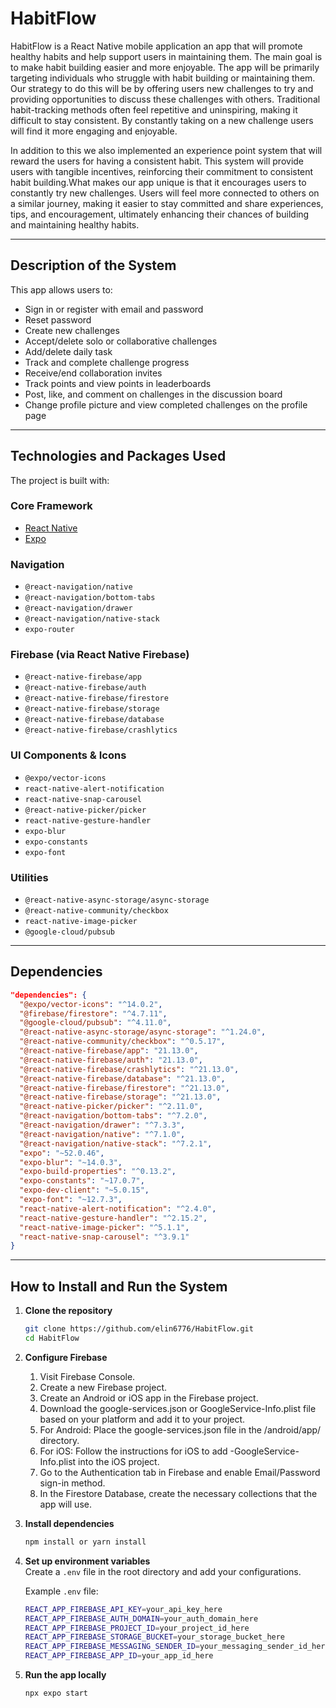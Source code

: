 # HabitFlow

HabitFlow is a React Native mobile application an app that will promote healthy habits and help support users in maintaining them. The main goal is to make habit building easier and more enjoyable. The app will be primarily targeting individuals who struggle with habit building or maintaining them. Our strategy to do this will be by offering users new challenges to try and providing opportunities to discuss these challenges with others. Traditional habit-tracking methods often feel repetitive and uninspiring, making it difficult to stay consistent. By constantly taking on a new challenge users will find it more engaging and enjoyable.

In addition to this we also implemented an experience point system that will reward the users for having a consistent habit. This system will provide users with tangible incentives, reinforcing their commitment to consistent habit building.What makes our app unique is that it encourages users to constantly try new challenges. Users will feel more connected to others on a similar journey, making it easier to stay committed and share experiences, tips, and encouragement, ultimately enhancing their chances of building and maintaining healthy habits.

---

## Description of the System

This app allows users to:

- Sign in or register with email and password
- Reset password
- Create new challenges
- Accept/delete solo or collaborative challenges
- Add/delete daily task
- Track and complete challenge progress
- Receive/end collaboration invites
- Track points and view points in leaderboards
- Post, like, and comment on challenges in the discussion board
- Change profile picture and view completed challenges on the profile page

---

## Technologies and Packages Used

The project is built with:

### Core Framework

- [React Native](https://reactnative.dev/)
- [Expo](https://expo.dev/)

### Navigation

- `@react-navigation/native`
- `@react-navigation/bottom-tabs`
- `@react-navigation/drawer`
- `@react-navigation/native-stack`
- `expo-router`

### Firebase (via React Native Firebase)

- `@react-native-firebase/app`
- `@react-native-firebase/auth`
- `@react-native-firebase/firestore`
- `@react-native-firebase/storage`
- `@react-native-firebase/database`
- `@react-native-firebase/crashlytics`

### UI Components & Icons

- `@expo/vector-icons`
- `react-native-alert-notification`
- `react-native-snap-carousel`
- `@react-native-picker/picker`
- `react-native-gesture-handler`
- `expo-blur`
- `expo-constants`
- `expo-font`

### Utilities

- `@react-native-async-storage/async-storage`
- `@react-native-community/checkbox`
- `react-native-image-picker`
- `@google-cloud/pubsub`

---

## Dependencies

```json
"dependencies": {
  "@expo/vector-icons": "^14.0.2",
  "@firebase/firestore": "^4.7.11",
  "@google-cloud/pubsub": "^4.11.0",
  "@react-native-async-storage/async-storage": "^1.24.0",
  "@react-native-community/checkbox": "^0.5.17",
  "@react-native-firebase/app": "21.13.0",
  "@react-native-firebase/auth": "21.13.0",
  "@react-native-firebase/crashlytics": "^21.13.0",
  "@react-native-firebase/database": "^21.13.0",
  "@react-native-firebase/firestore": "^21.13.0",
  "@react-native-firebase/storage": "^21.13.0",
  "@react-native-picker/picker": "^2.11.0",
  "@react-navigation/bottom-tabs": "^7.2.0",
  "@react-navigation/drawer": "^7.3.3",
  "@react-navigation/native": "^7.1.0",
  "@react-navigation/native-stack": "^7.2.1",
  "expo": "~52.0.46",
  "expo-blur": "~14.0.3",
  "expo-build-properties": "^0.13.2",
  "expo-constants": "~17.0.7",
  "expo-dev-client": "~5.0.15",
  "expo-font": "~12.7.3",
  "react-native-alert-notification": "^2.4.0",
  "react-native-gesture-handler": "^2.15.2",
  "react-native-image-picker": "^5.1.1",
  "react-native-snap-carousel": "^3.9.1"
}
```

---

## How to Install and Run the System

1. **Clone the repository**

   ```bash
   git clone https://github.com/elin6776/HabitFlow.git
   cd HabitFlow
   ```

2. **Configure Firebase**

   1. Visit Firebase Console.
   2. Create a new Firebase project.
   3. Create an Android or iOS app in the Firebase project.
   4. Download the google-services.json or GoogleService-Info.plist file based on your platform and add it to your project.
   5. For Android: Place the google-services.json file in the /android/app/ directory.
   6. For iOS: Follow the instructions for iOS to add -GoogleService-Info.plist into the iOS project.
   7. Go to the Authentication tab in Firebase and enable Email/Password sign-in method.
   8. In the Firestore Database, create the necessary collections that the app will use.

3. **Install dependencies**

   ```bash
   npm install or yarn install
   ```

4. **Set up environment variables**  
   Create a `.env` file in the root directory and add your configurations.

   Example `.env` file:

   ```bash
   REACT_APP_FIREBASE_API_KEY=your_api_key_here
   REACT_APP_FIREBASE_AUTH_DOMAIN=your_auth_domain_here
   REACT_APP_FIREBASE_PROJECT_ID=your_project_id_here
   REACT_APP_FIREBASE_STORAGE_BUCKET=your_storage_bucket_here
   REACT_APP_FIREBASE_MESSAGING_SENDER_ID=your_messaging_sender_id_here
   REACT_APP_FIREBASE_APP_ID=your_app_id_here
   ```

5. **Run the app locally**

   ```bash
   npx expo start
   ```
